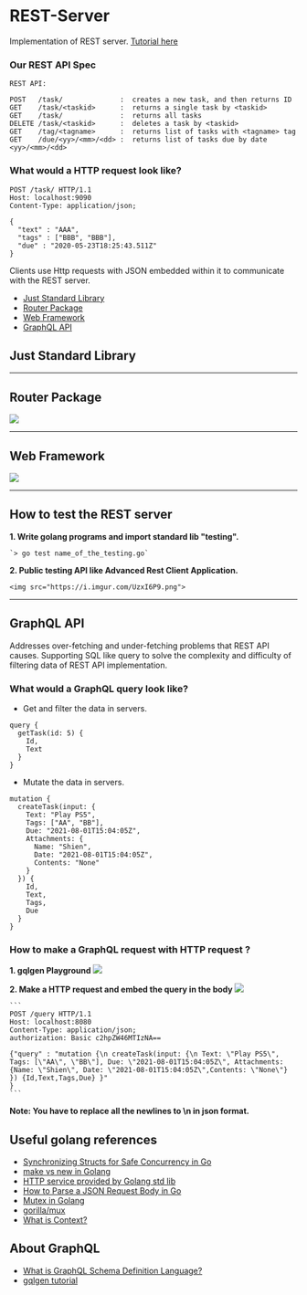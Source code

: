 # REST-Server
Implementation of REST server. [Tutorial here](https://eli.thegreenplace.net/2021/rest-servers-in-go-part-1-standard-library/)

### Our REST API Spec
    REST API:
    
    POST   /task/              :  creates a new task, and then returns ID
    GET    /task/<taskid>      :  returns a single task by <taskid> 
    GET    /task/              :  returns all tasks
    DELETE /task/<taskid>      :  deletes a task by <taskid>
    GET    /tag/<tagname>      :  returns list of tasks with <tagname> tag
    GET    /due/<yy>/<mm>/<dd> :  returns list of tasks due by date <yy>/<mm>/<dd>
    
### What would a HTTP request look like?
```
POST /task/ HTTP/1.1
Host: localhost:9090
Content-Type: application/json;

{
  "text" : "AAA",
  "tags" : ["BBB", "BBB"],
  "due" : "2020-05-23T18:25:43.511Z"
}
```
Clients use Http requests with JSON embedded within it to communicate with the REST server.

* [Just Standard Library](#StandardLib)
* [Router Package](#Router)
* [Web Framework](#WebFramework)
* [GraphQL API](#GraphQL)

## <a name="StandardLib"> Just Standard Library </a>

---

## <a name="Router"> Router Package </a>
<img src="https://i.imgur.com/MIWsXFy.png">

---

## <a name="WebFramework"> Web Framework </a>
<img src="https://i.imgur.com/CyIvjhP.png">

---

## How to test the REST server
**1. Write golang programs and import standard lib "testing".**

    `> go test name_of_the_testing.go`
    
**2. Public testing API like Advanced Rest Client Application.**

    <img src="https://i.imgur.com/UzxI6P9.png">

---

## <a name="GraphQL"> GraphQL API </a>
Addresses over-fetching and under-fetching problems that REST API causes. Supporting SQL like query to solve the complexity and difficulty of filtering data of REST API implementation.

### What would a GraphQL query look like?
* Get and filter the data in servers.
```
query {
  getTask(id: 5) {
    Id,
    Text
  } 
}
```
* Mutate the data in servers.
```
mutation {
  createTask(input: {
    Text: "Play PS5",
    Tags: ["AA", "BB"],
    Due: "2021-08-01T15:04:05Z",
    Attachments: {
      Name: "Shien",
      Date: "2021-08-01T15:04:05Z",
      Contents: "None"
    }
  }) {
    Id,
    Text,
    Tags,
    Due
  }
}
```

### How to make a GraphQL request with HTTP request ?
**1. gqlgen Playground**
    ![](https://i.imgur.com/DSToRm3.png)

**2. Make a HTTP request and embed the query in the body**
    ![](https://i.imgur.com/Y3XvmiR.png)
    
    
    ```
    POST /query HTTP/1.1
    Host: localhost:8080
    Content-Type: application/json;
    authorization: Basic c2hpZW46MTIzNA==

    {"query" : "mutation {\n createTask(input: {\n Text: \"Play PS5\", Tags: [\"AA\", \"BB\"], Due: \"2021-08-01T15:04:05Z\", Attachments: {Name: \"Shien\", Date: \"2021-08-01T15:04:05Z\",Contents: \"None\"} }) {Id,Text,Tags,Due} }"
    }
    ```
    
**Note: You have to replace all the newlines to \n in json format.**
    
## Useful golang references 
* [Synchronizing Structs for Safe Concurrency in Go](https://bbengfort.github.io/2017/02/synchronizing-structs/)
* [make vs new in Golang](https://medium.com/d-d-mag/golang-%E7%AD%86%E8%A8%98-make-%E8%88%87-new-%E7%9A%84%E5%B7%AE%E5%88%A5-68b05c7ce016)
* [HTTP service provided by Golang std lib](https://www.jianshu.com/p/16210100d43d)
* [How to Parse a JSON Request Body in Go](https://www.alexedwards.net/blog/how-to-properly-parse-a-json-request-body)
* [Mutex in Golang](https://tour.golang.org/concurrency/9)
* [gorilla/mux](https://github.com/gorilla/mux)
* [What is Context?](https://zhuanlan.zhihu.com/p/68792989)

## About GraphQL
* [What is GraphQL Schema Definition Language?](https://graphql.org/learn/schema/)
* [gqlgen tutorial](https://www.howtographql.com/graphql-go/1-getting-started/)
